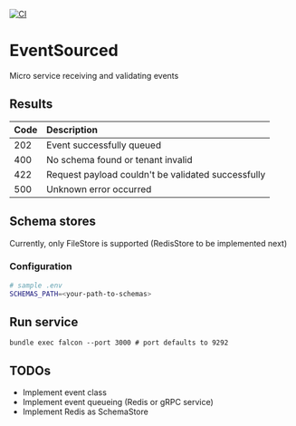 [![CI](https://github.com/tstaetter/event-bin-microservice/actions/workflows/spec.yml/badge.svg?branch=main)](https://github.com/tstaetter/event-bin-microservice/actions/workflows/spec.yml)

# EventSourced

Micro service receiving and validating events

## Results

| Code   |      Description
|----------|:-------------
| 202 | Event successfully queued
| 400 | No schema found or tenant invalid
| 422 | Request payload couldn't be validated successfully
| 500 | Unknown error occurred

## Schema stores

Currently, only FileStore is supported (RedisStore to be implemented next)

### Configuration

```bash
# sample .env
SCHEMAS_PATH=<your-path-to-schemas>
```

## Run service

```
bundle exec falcon --port 3000 # port defaults to 9292
```

## TODOs

- Implement event class
- Implement event queueing (Redis or gRPC service)
- Implement Redis as SchemaStore